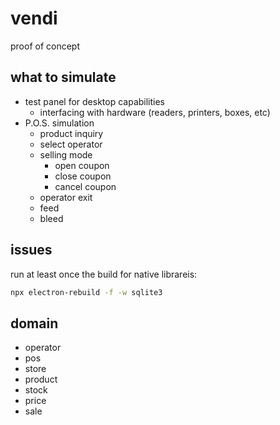 # vendi

proof of concept

## what to simulate

- test panel for desktop capabilities
  - interfacing with hardware (readers, printers, boxes, etc)
- P.O.S. simulation
  - product inquiry
  - select operator
  - selling mode
    - open coupon
    - close coupon
    - cancel coupon
  - operator exit
  - feed
  - bleed

## issues

run at least once the build for native librareis:

```bash
npx electron-rebuild -f -w sqlite3
```

## domain

- operator
- pos
- store
- product
- stock
- price
- sale
